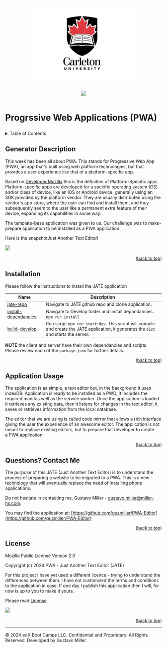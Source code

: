 <a id="readme-top" name="readme-top"></a>

<p align="center"><img src="./assets/images/carleton-u-logo.jpg" height="250"></p>

<p align="center" style="margin-top:25px; margin-bottom:50px;">
	<a><img src="https://img.shields.io/static/v1.svg?label=License&message=Mozilla Public License&color=blue"/></a>
</p>

# Progrssive Web Applications (PWA)

<details style="margin-bottom: 25px; margin-top: 25px;">
	<summary>Table of Contents</summary>
	<ol>
		<li><a href="#Description">Generator Description</a></li>
		<li><a href="#installation">Installation</a></li>
          <li><a href="#plugins">Webpack Plugins</a></li>
		<li><a href="#usage">Application Usage</a></li>
		<li><a href="#contactme">Questions? Contact Me!</a></li>
		<li><a href="#license">License</a></li>
	</ol>
</details>

<div id="Description" style="margin-top: 25px;">

## Generator Description

This week has been all about PWA. This stands for Progressive Web App (PWA), an app that's built using web platform technologies, but that provides a user experience like that of a platform-specific app.

Based on [Developer Mozilla](https://developer.mozilla.org/en-US/docs/Web/Progressive_web_apps/Guides/What_is_a_progressive_web_app) this is the definition of Platform-Specific apps.
Platform-specific apps are developed for a specific operating system (OS) and/or class of device, like an iOS or Android device, generally using an SDK provided by the platform vendor. They are usually distributed using the vendor's app store, where the user can find and install them, and they subsequently seem to the user like a permanent extra feature of their device, expanding its capabilities in some way.

The template-base application was given to us. Our challenge was to make-prepare application to be installed as a PWA application.

Here is the snapshotJust Another Text Editor!

<div style="margin-top: 15px;"><img src="./assets/images/node001.png"></div>
<p align="right">(<a href="#readme-top">back to top</a>)</p>

</div>

<div id="installation" style="margin-bottom: 20px;margin-top: 20px;">

## Installation
Please follow the instructions to install the JATE application

|Name|Description |
|---|---|
|[jate-repo][jate-repo]| Navigate to JATE github repo and clone application. |
|[install-dependancies][]| Navigate to Develop folder and install depandancies. `npm run install` |
|[build-develop][] | Run script `npm run start:dev`. This script will compile and create the JATE application, it generates the `dist` and starts the server. |

[jate-repo]: https://github.com/gusmiller/PWA-Editor
[install-dependancies]: install-dependacies
[build-develop]: build-develop

**NOTE** the client and server have their own dependancies and scripts. Please review each of the `package.json` for further details.

<p align="right">(<a href="#readme-top">back to top</a>)</p>
</div>

<div id="usage" style="margin-top: 25px;">

## Application Usage

The application is as simple, a text editor but, in the background it uses indexDB. Application is ready to be installed as a PWD, It includes the required manifas well as the service worker. Once the application is loaded it retrieves any existing data, then it listens for changes in the text editor, it saves or retrieves information from the local database.

The editor that we are using is called code mirror that allows a rich interface giving the user the experience of an awesome editor. The application is not meant to replace existing editors, but to prepare that developer to create a PWA application.

<p align="right">(<a href="#readme-top">back to top</a>)</p>

</div>

<div id="contactme" style="margin-top: 25px;">

## Questions? Contact Me 

The purpose of this JATE (Just Another Text Editor) is to understand the process of preparing a website to be migrated to a PWA. This is a new technology that will eventually replace the need of installing phone applications.

Do not hesitate in contacting me, Gustavo Miller - gustavo.miller@miller-hs.com.

You may find the application at: [https://github.com/gusmiller/PWA-Editor](https://github.com/gusmiller/PWA-Editor)

<p align="right">(<a href="#readme-top">back to top</a>)</p>

</div>

<div id="license" style="margin-top: 25px;">

## License
Mozilla Public License Version 2.0

Copyright (c) 2024 PWA - Just Another Text Editor (JATE)

For this project I have yet used a different licence - trying to understand the differences between them. I have not customized the terms and conditions to the application in case. If one day I publish this application then I will, for now is up to you to make it yours.

Please read [License](/LICENSE)

<a href=""><img src="https://img.shields.io/static/v1.svg?label=License&message=Mozilla Public License&color=yellow"/></a>

<p align="right">(<a href="#readme-top">back to top</a>)</p>

</div>

---
© 2024 edX Boot Camps LLC. Confidential and Proprietary. All Rights Reserved. Developed by Gustavo Miller.